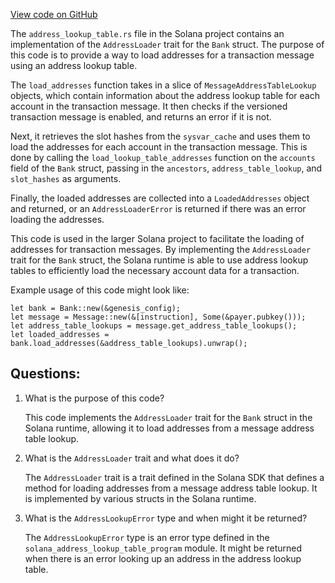 
[View code on GitHub](https://github.com/solana-labs/solana/blob/master/runtime/src/bank/address_lookup_table.rs)

The `address_lookup_table.rs` file in the Solana project contains an implementation of the `AddressLoader` trait for the `Bank` struct. The purpose of this code is to provide a way to load addresses for a transaction message using an address lookup table. 

The `load_addresses` function takes in a slice of `MessageAddressTableLookup` objects, which contain information about the address lookup table for each account in the transaction message. It then checks if the versioned transaction message is enabled, and returns an error if it is not. 

Next, it retrieves the slot hashes from the `sysvar_cache` and uses them to load the addresses for each account in the transaction message. This is done by calling the `load_lookup_table_addresses` function on the `accounts` field of the `Bank` struct, passing in the `ancestors`, `address_table_lookup`, and `slot_hashes` as arguments. 

Finally, the loaded addresses are collected into a `LoadedAddresses` object and returned, or an `AddressLoaderError` is returned if there was an error loading the addresses. 

This code is used in the larger Solana project to facilitate the loading of addresses for transaction messages. By implementing the `AddressLoader` trait for the `Bank` struct, the Solana runtime is able to use address lookup tables to efficiently load the necessary account data for a transaction. 

Example usage of this code might look like:

```
let bank = Bank::new(&genesis_config);
let message = Message::new(&[instruction], Some(&payer.pubkey()));
let address_table_lookups = message.get_address_table_lookups();
let loaded_addresses = bank.load_addresses(&address_table_lookups).unwrap();
```
## Questions: 
 1. What is the purpose of this code?
    
    This code implements the `AddressLoader` trait for the `Bank` struct in the Solana runtime, allowing it to load addresses from a message address table lookup.

2. What is the `AddressLoader` trait and what does it do?
    
    The `AddressLoader` trait is a trait defined in the Solana SDK that defines a method for loading addresses from a message address table lookup. It is implemented by various structs in the Solana runtime.

3. What is the `AddressLookupError` type and when might it be returned?
    
    The `AddressLookupError` type is an error type defined in the `solana_address_lookup_table_program` module. It might be returned when there is an error looking up an address in the address lookup table.